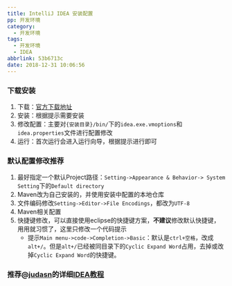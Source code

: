 ```yaml
---
title: IntelliJ IDEA 安装配置
pp: 开发环境
category:
  - 开发环境
tags:
  - 开发环境
  - IDEA
abbrlink: 53b6713c
date: 2018-12-31 10:06:56
---
```




### 下载安装

1. 下载：[官方下载地址](https://www.jetbrains.com/idea/download/ )
2. 安装：根据提示需要安装
3. 修改配置：主要对`{安装目录}/bin/`下的`idea.exe.vmoptions`和`idea.properties`文件进行配置修改
4. 运行：首次运行会进入运行向导，根据提示进行即可



### 默认配置修改推荐

1. 最好指定一个默认Project路径：`Setting->Appearance & Behavior-> System Setting`下的`Default directory`
2. Maven改为自己安装的，并使用安装中配置的本地仓库
3. 文件编码修改`Setting->Editor->File Encodings`，都改为`UTF-8`
4. Maven相关配置
5. 快捷键修改，可以直接使用eclipse的快捷键方案，**不建议**修改默认快捷键，用用就习惯了，这里只修改一个代码提示
   - 提示`Main menu->code->Completion->Basic`：默认是`ctrl+空格`，改成`alt+/`。但是`alt+/`已经被同目录下的`Cyclic Expand Word`占用，去掉或改掉`Cyclic Expand Word`的快捷键。





### 推荐@[judasn](https://github.com/judasn)的详细[IDEA教程](https://github.com/judasn/IntelliJ-IDEA-Tutorial)